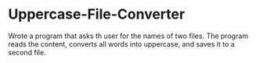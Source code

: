 # Uppercase-File-Converter
Wrote a program that asks th user for the names of two files. The program reads the content, converts all words into uppercase, and saves it to a second file.
